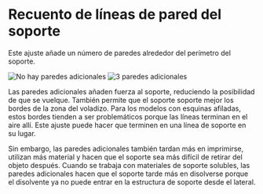 Recuento de líneas de pared del soporte
====
Este ajuste añade un número de paredes alrededor del perímetro del soporte.

<!--screenshot {
"image_path": "support_wall_count_0.png",
"models": [{"script": "plug.scad"}],
"camera_position": [0, 66, 169],
"settings": {
    "support_enable": true,
    "support_pattern": "lines",
    "support_offset": 0.2,
    "support_wall_count": 0
},
"layer": 236,
"colours": 64
}-->
<!--screenshot {
"image_path": "support_wall_count_3.png",
"models": [{"script": "plug.scad"}],
"camera_position": [0, 66, 169],
"settings": {
    "support_enable": true,
    "support_pattern": "lines",
    "support_offset": 0.2,
    "support_wall_count": 3
},
"layer": 236,
"colours": 64
}-->
![No hay paredes adicionales](../images/support_wall_count_0.png)
![3 paredes adicionales](../images/soporte_pared_conteo_3.png)

Las paredes adicionales añaden fuerza al soporte, reduciendo la posibilidad de que se vuelque. También permite que el soporte soporte mejor los bordes de la zona del voladizo. Para los modelos con esquinas afiladas, estos bordes tienden a ser problemáticos porque las líneas terminan en el aire allí. Este ajuste puede hacer que terminen en una línea de soporte en su lugar.

Sin embargo, las paredes adicionales también tardan más en imprimirse, utilizan más material y hacen que el soporte sea más difícil de retirar del objeto después. Cuando se trabaja con materiales de soporte solubles, las paredes adicionales hacen que el soporte tarde más en disolverse porque el disolvente ya no puede entrar en la estructura de soporte desde el lateral.